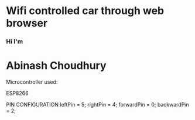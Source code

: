# Wifi controlled car through web browser

<h3>Hi I'm </h3>
<h1>Abinash Choudhury</h1>

<p>Microcontroller used:</p>
<p>ESP8266</p>
PIN CONFIGURATION
leftPin = 5;
rightPin = 4;
 forwardPin = 0;
 backwardPin = 2;
